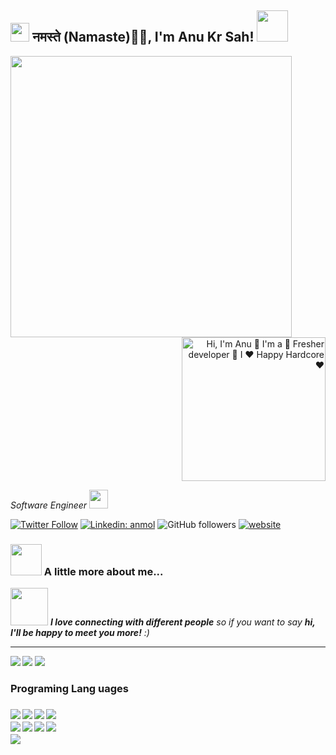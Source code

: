 <h2><img src="https://emojis.slackmojis.com/emojis/images/1531849430/4246/blob-sunglasses.gif?1531849430" width="30"/> नमस्ते (Namaste)🙏🏻, I'm Anu Kr Sah! <img src="https://media.giphy.com/media/12oufCB0MyZ1Go/giphy.gif" width="50"></h2>
<img align='left' src="http://namegif.com/wp-content/uploads/2016/04/Welcome.gif" width="450">
<p align="right">
  
  <img src="https://media.giphy.com/media/M9gbBd9nbDrOTu1Mqx/giphy.gif" width="230" alt="Hi, I'm Anu 👋 I'm a 🚀 Fresher developer 🚀 I ❤️ Happy Hardcore ❤️">
</p>
<p><em>Software Engineer  <a href="#"></a><img src="https://media.giphy.com/media/WUlplcMpOCEmTGBtBW/giphy.gif" width="30"> 
</em></p>

[![Twitter Follow](https://img.shields.io/twitter/follow/Anurag__xd?label=Follow)](https://twitter.com/intent/follow?screen_name=Anurag__xd)
[![Linkedin: anmol](https://img.shields.io/badge/-anu-blue?style=flat-square&logo=Linkedin&logoColor=white&link=https://www.linkedin.com/in/anu-kumar-sah-5197b4146/)](https://www.linkedin.com/in/anu-kumar-sah-5197b4146/)
![GitHub followers](https://img.shields.io/github/followers/Anu374?label=Follow&style=social&link=https://github.com/Anu374)
[![website](https://img.shields.io/badge/Website-46a2f1.svg?&style=flat-square&logo=Google-Chrome&logoColor=white&link=https://anuragxd.rf.gd/)](https://anuragxd.rf.gd/)
<!-- ![](https://visitor-badge.glitch.me/badge?page_id=anmol098.anmol098) -->
<!-- ![Waka Readme](https://github.com/anmol098/anmol098/workflows/Waka%20Readme/badge.svg) -->




### <img src="https://media.giphy.com/media/VgCDAzcKvsR6OM0uWg/giphy.gif" width="50"> A little more about me...  



<img src="https://media.giphy.com/media/LnQjpWaON8nhr21vNW/giphy.gif" width="60"> <em><b>I love connecting with different people</b> so if you want to say <b>hi, I'll be happy to meet you more!</b> :)</em>




<hr>

<img align="left" weight="4" src="https://github-readme-stats.vercel.app/api?username=Anu374&show_icons=true"/>
  
<img weight="475" src="https://github-readme-streak-stats.herokuapp.com/?user=Anu374"/> 


  

<img align="" weight="475" src="https://github-readme-stats.vercel.app/api/top-langs/?username=Anu374&layout=compact"/>



<div class="container">
  
<h3>Programing Lang
uages<h3/>


<img align="left" src="https://img.shields.io/badge/HTML5-E34F26?style=flatfor-the-badge&logo=html5&logoColor=white"/>
<img align="left" src="https://img.shields.io/badge/CSS3-1572B6?style=flatfor-the-badge&logo=css3&logoColor=white"/>
<img align="left" src="https://img.shields.io/badge/JavaScript-323330?style=flatfor-the-badge&logo=javascript&logoColor=F7DF1E"/>
<img align="left" src="https://img.shields.io/badge/Python-FFD43B?style=flatfor-the-badge&logo=python&logoColor=blue"/><br>
<img align="left" src="https://img.shields.io/badge/Flutter-02569B?style=flatfor-the-badge&logo=flutter&logoColor=white"/>
<img align="left" src="https://img.shields.io/badge/node.js-6DA55F?style=flatfor-the-badge&logo=node.js&logoColor=white"/>
<img align="left" src="https://img.shields.io/badge/GitHub-100000?style=flatfor-the-badge&logo=github&logoColor=white"/>
<img align="left" src="https://img.shields.io/badge/react-%2320232a.svg?style=flatfor-the-badge&logo=react&logoColor=%2361DAFB"/><br> 
<img align="left" src="https://img.shields.io/badge/heroku-%23430098.svg?style=flatfor-the-badge&logo=heroku&logoColor=white"/>


</div>




<!---
Anu374/Anu374 is a ✨ special ✨ repository because its `README.md` (this file) appears on your GitHub profile.
You can click the Preview link to take a look at your changes.
--->
